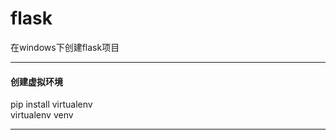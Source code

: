 # flask  

在windows下创建flask项目 
 
---    
#### 创建虚拟环境

pip install virtualenv  
virtualenv venv

---    